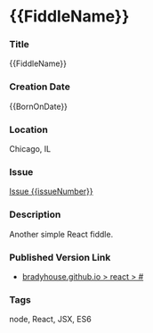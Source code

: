 {{FiddleName}}
======


### Title

{{FiddleName}}


### Creation Date

{{BornOnDate}}


### Location

Chicago, IL


### Issue

[Issue {{issueNumber}}](https://github.com/bradyhouse/house/issues/{{issueNumber}})


### Description

Another simple React fiddle.


### Published Version Link

  * [bradyhouse.github.io > react > #](http://bradyhouse.github.io/react/{{FiddleName}}/#)


### Tags

node, React, JSX, ES6
